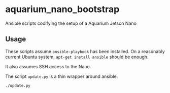 # aquarium_nano_bootstrap

Ansible scripts codifying the setup of a Aquarium Jetson Nano

## Usage

These scripts assume `ansible-playbook` has been installed.  On a reasonably current Ubuntu system, `apt-get install ansible` should be enough.

It also assumes SSH access to the Nano.

The script `update.py` is a thin wrapper around ansible:

```
./update.py
```
